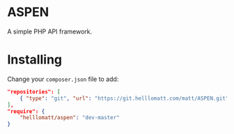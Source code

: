 # ASPEN
A simple PHP API framework.

# Installing
Change your `composer.json` file to add:
```json
"repositories": [
    { "type": "git", "url": "https://git.helllomatt.com/matt/ASPEN.git" }
],
"require": {
    "helllomatt/aspen": "dev-master"
}
```
